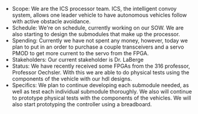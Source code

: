 - Scope: We are the ICS processor team. ICS, the intelligent convoy system, allows one leader vehicle to have autonomous vehicles follow with active obstacle avoidance.
- Schedule: We're on schedule, currently working on our SOW. We are also starting to design the submodules that make up the processor.
- Spending: Currently we have not spent any money, however, today we plan to put in an order to purchase a couple transceivers and a servo PMOD to get more current to the servo from the FPGA.
- Stakeholders: Our current stakeholder is Dr. LaBerge
- Status: We have recently received some FPGAs from the 316 professor, Professor Oechsler. With this we are able to do physical tests using the components of the vehicle with our hdl designs.
- Specifics: We plan to continue developing each submodule needed, as well as test each individual submodule thoroughly. We also will continue to prototype physical tests with the components of the vehicles. We will also start prototyping the controller using a breadboard.